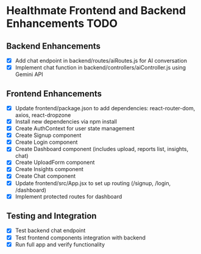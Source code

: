 # Healthmate Frontend and Backend Enhancements TODO

## Backend Enhancements
- [x] Add chat endpoint in backend/routes/aiRoutes.js for AI conversation
- [x] Implement chat function in backend/controllers/aiController.js using Gemini API

## Frontend Enhancements
- [x] Update frontend/package.json to add dependencies: react-router-dom, axios, react-dropzone
- [x] Install new dependencies via npm install
- [x] Create AuthContext for user state management
- [x] Create Signup component
- [x] Create Login component
- [x] Create Dashboard component (includes upload, reports list, insights, chat)
- [x] Create UploadForm component
- [x] Create Insights component
- [x] Create Chat component
- [x] Update frontend/src/App.jsx to set up routing (/signup, /login, /dashboard)
- [x] Implement protected routes for dashboard

## Testing and Integration
- [x] Test backend chat endpoint
- [x] Test frontend components integration with backend
- [x] Run full app and verify functionality
